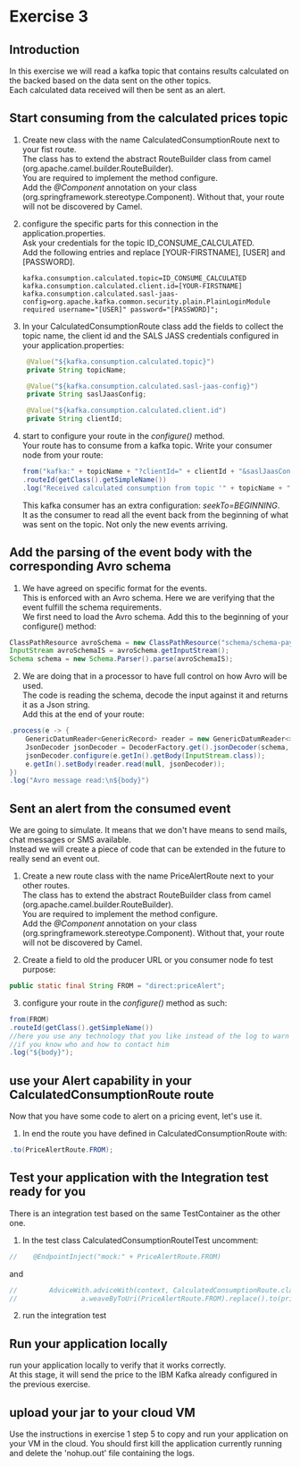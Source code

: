 # Exercise 3

## Introduction

In this exercise we will read a kafka topic that contains results calculated on the backed based on the data sent on the other topics.  
Each calculated data received will then be sent as an alert.

## Start consuming from the calculated prices topic

1. Create new class with the name CalculatedConsumptionRoute next to your fist route.  
   The class has to extend the abstract RouteBuilder class from camel (org.apache.camel.builder.RouteBuilder).  
   You are required to implement the method configure.  
   Add the _@Component_ annotation on your class (org.springframework.stereotype.Component). Without that, your route will not be discovered by Camel.

2. configure the specific parts for this connection in the application.properties.  
   Ask your credentials for the topic ID_CONSUME_CALCULATED.  
   Add the following entries and replace [YOUR-FIRSTNAME], [USER] and [PASSWORD].
   ```properties
   kafka.consumption.calculated.topic=ID_CONSUME_CALCULATED
   kafka.consumption.calculated.client.id=[YOUR-FIRSTNAME]
   kafka.consumption.calculated.sasl-jaas-config=org.apache.kafka.common.security.plain.PlainLoginModule required username="[USER]" password="[PASSWORD]";
   ```
3. In your CalculatedConsumptionRoute class add the fields to collect the topic name, the client id and the SALS JASS credentials configured in your application.properties:
   ```java
    @Value("${kafka.consumption.calculated.topic}")
    private String topicName;

    @Value("${kafka.consumption.calculated.sasl-jaas-config}")
    private String saslJaasConfig;

    @Value("${kafka.consumption.calculated.client.id")
    private String clientId;
   ```

3. start to configure your route in the _configure()_ method.  
   Your route has to consume from a kafka topic. Write your consumer node from your route:  
   ```java
   from("kafka:" + topicName + "?clientId=" + clientId + "&saslJaasConfig=" + saslJaasConfig + "&seekTo=BEGINNING")
   .routeId(getClass().getSimpleName())
   .log("Received calculated consumption from topic '" + topicName + "' with body\n${body}");
   ```
   This kafka consumer has an extra configuration: _seekTo=BEGINNING_.  
   It as the consumer to read all the event back from the beginning of what was sent on the topic. Not only the new events arriving.  

## Add the parsing of the event body with the corresponding Avro schema

1. We have agreed on specific format for the events.  
This is enforced with an Avro schema. Here we are verifying that the event fulfill the schema requirements.  
We first need to load the Avro schema. Add this to the beginning of your configure() method:

```java
ClassPathResource avroSchema = new ClassPathResource("schema/schema-paymentStatusUpdate.avsc", this.getClass().getClassLoader());
InputStream avroSchemaIS = avroSchema.getInputStream();
Schema schema = new Schema.Parser().parse(avroSchemaIS);
```

2. We are doing that in a processor to have full control on how Avro will be used.  
The code is reading the schema, decode the input against it and returns it as a Json string.  
Add this at the end of your route:  
```java
.process(e -> {
    GenericDatumReader<GenericRecord> reader = new GenericDatumReader<>(schema);
    JsonDecoder jsonDecoder = DecoderFactory.get().jsonDecoder(schema, "");
    jsonDecoder.configure(e.getIn().getBody(InputStream.class));
    e.getIn().setBody(reader.read(null, jsonDecoder));
})
.log("Avro message read:\n${body}")
```

## Sent an alert from the consumed event

We are going to simulate. It means that we don't have means to send mails, chat messages or SMS available.  
Instead we will create a piece of code that can be extended in the future to really send an event out.  

1. Create a new route class with the name PriceAlertRoute next to your other routes.  
The class has to extend the abstract RouteBuilder class from camel (org.apache.camel.builder.RouteBuilder).  
You are required to implement the method configure.  
Add the _@Component_ annotation on your class (org.springframework.stereotype.Component). Without that, your route will not be discovered by Camel.

2. Create a field to old the producer URL or you consumer node fo test purpose:  
```java
public static final String FROM = "direct:priceAlert";
```

3. configure your route in the _configure()_ method as such:  
```java
from(FROM)
.routeId(getClass().getSimpleName())
//here you use any technology that you like instead of the log to warn the client about the price calculation
//if you know who and how to contact him
.log("${body}");
```

## use your Alert capability in your CalculatedConsumptionRoute route

Now that you have some code to alert on a pricing event, let's use it.  

1. In end the route you have defined in CalculatedConsumptionRoute with:  
```java
.to(PriceAlertRoute.FROM);
```

## Test your application with the Integration test ready for you

There is an integration test based on the same TestContainer as the other one.  
1. In the test class CalculatedConsumptionRouteITest uncomment:  
```java
//    @EndpointInject("mock:" + PriceAlertRoute.FROM)
```
and  
```java
//        AdviceWith.adviceWith(context, CalculatedConsumptionRoute.class.getSimpleName(), a ->
//                a.weaveByToUri(PriceAlertRoute.FROM).replace().to(priceAlertMockEndpoint));
```

2. run the integration test

## Run your application locally

run your application locally to verify that it works correctly.  
At this stage, it will send the price to the IBM Kafka already configured in the previous exercise.

## upload your jar to your cloud VM

Use the instructions in exercise 1 step 5 to copy and run your application on your VM in the cloud.
You should first kill the application currently running and delete the 'nohup.out' file containing the logs.